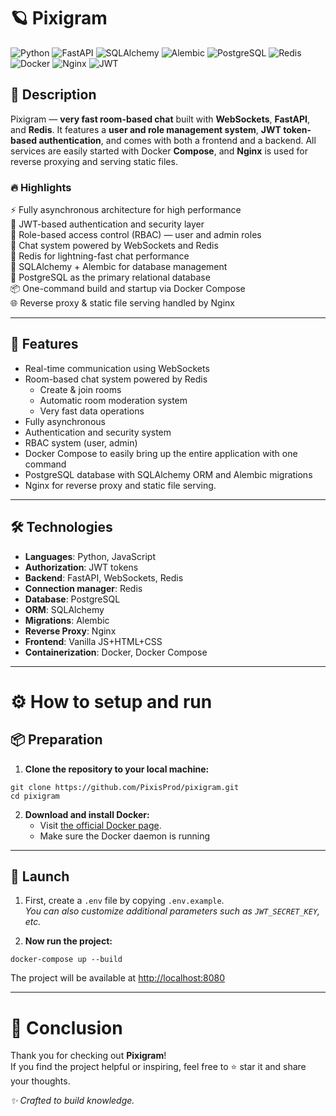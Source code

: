 # 🪐 Pixigram
![Python](https://img.shields.io/badge/Python-3.13-3776AB?logo=python&logoColor=white)
![FastAPI](https://img.shields.io/badge/FastAPI-⚡_Fast_and_Modern-009688?logo=fastapi&logoColor=white)
![SQLAlchemy](https://img.shields.io/badge/SQLAlchemy-🧪_ORM_Tool-CB3032?logo=sqlalchemy&logoColor=white)
![Alembic](https://img.shields.io/badge/Alembic-⚗_Migrations-4B8BBE)
![PostgreSQL](https://img.shields.io/badge/PostgreSQL-🐘_Relational_DB-336791?logo=postgresql&logoColor=white)
![Redis](https://img.shields.io/badge/Redis-🔴_In--Memory_DB-DC382D?logo=redis&logoColor=white)
![Docker](https://img.shields.io/badge/Docker-🐳_Containers-2496ED?logo=docker&logoColor=white)
![Nginx](https://img.shields.io/badge/Nginx-🌐_Proxy-009639?logo=nginx&logoColor=white)
![JWT](https://img.shields.io/badge/JWT-🔐_Auth_Tokens-000000?logo=jsonwebtokens&logoColor=white)

## 📖 Description
Pixigram — **very fast room-based chat** built with **WebSockets**, **FastAPI**, and **Redis**. It features a **user and role management system**, **JWT token-based authentication**, and comes with both a frontend and a backend. All services are easily started with Docker **Compose**, and **Nginx** is used for reverse proxying and serving static files.

### 🔥 Highlights
⚡ Fully asynchronous architecture for high performance  
🔐 JWT-based authentication and security layer  
🧩 Role-based access control (RBAC) — user and admin roles   
💬 Chat system powered by WebSockets and Redis  
🚀 Redis for lightning-fast chat performance  
🧪 SQLAlchemy + Alembic for database management  
🐘 PostgreSQL as the primary relational database  
📦 One-command build and startup via Docker Compose  
🌐 Reverse proxy & static file serving handled by Nginx  

---

## 🔧 Features
- Real-time communication using WebSockets
- Room-based chat system powered by Redis
  - Create & join rooms
  - Automatic room moderation system
  - Very fast data operations
- Fully asynchronous
- Authentication and security system
- RBAC system (user, admin)
- Docker Compose to easily bring up the entire application with one command
- PostgreSQL database with SQLAlchemy ORM and Alembic migrations
- Nginx for reverse proxy and static file serving.

---

## 🛠 Technologies
- **Languages**: Python, JavaScript
- **Authorization**: JWT tokens
- **Backend**: FastAPI, WebSockets, Redis
- **Connection manager**: Redis
- **Database**: PostgreSQL
- **ORM**: SQLAlchemy
- **Migrations**: Alembic
- **Reverse Proxy**: Nginx
- **Frontend**: Vanilla JS+HTML+CSS 
- **Containerization**: Docker, Docker Compose 

---

# ⚙ How to setup and run

## 📦 Preparation
1. **Clone the repository to your local machine:**
```
git clone https://github.com/PixisProd/pixigram.git
cd pixigram
```
2. **Download and install Docker:**  
   - Visit [the official Docker page](https://www.docker.com/).
   - Make sure the Docker daemon is running
     
---

## 🚀 Launch
1. First, create a `.env` file by copying `.env.example`.  
*You can also customize additional parameters such as `JWT_SECRET_KEY`, etc.*

2. **Now run the project:**  
```
docker-compose up --build
```
The project will be available at [http://localhost:8080](http://localhost:8080)

---

# 🌌 Conclusion
Thank you for checking out **Pixigram**!  
If you find the project helpful or inspiring, feel free to ⭐️ star it and share your thoughts. 

_✨ Crafted to build knowledge._
